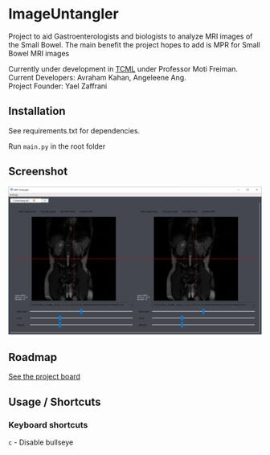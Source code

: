 # ImageUntangler

Project to aid Gastroenterologists and biologists to analyze MRI images of the Small Bowel. The main benefit the project hopes to add is MPR for Small Bowel MRI images

Currently under development in [TCML](https://tcml-bme.github.io/) under Professor Moti Freiman.  
Current Developers: Avraham Kahan, Angeleene Ang.  
Project Founder: Yael Zaffrani

## Installation

See requirements.txt for dependencies.

Run `main.py` in the root folder

## Screenshot

![screenshot](screenshot.PNG)

## Roadmap

[See the project board](https://github.com/TechnionComputationalMRILab/ImageUntangler/projects/1)

## Usage / Shortcuts

### Keyboard shortcuts

`c` - Disable bullseye